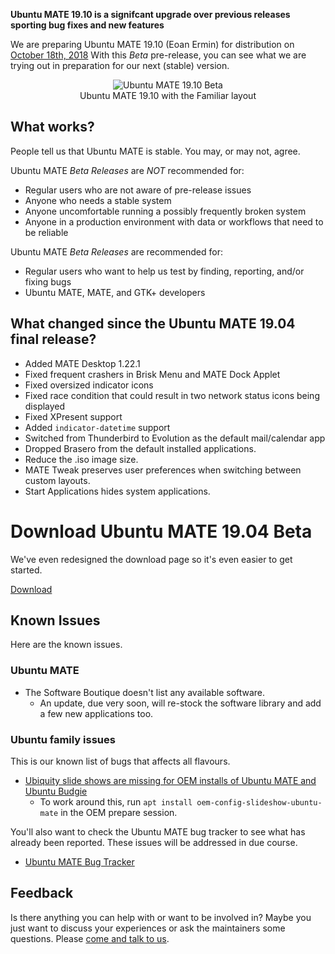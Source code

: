 <!--
.. title: Ubuntu MATE 19.10 Beta 1
.. slug: ubuntu-mate-eoan-beta
.. date: 2019-10-18 00:15:00 UTC
.. tags: Ubuntu,MATE,Eoan,beta,draft
.. link:
.. description: Ubuntu MATE 19.10 (Eoan Ermin) Beta
.. type: text
.. author: Martin Wimpress
-->

**Ubuntu MATE 19.10 is a signifcant upgrade over previous releases sporting bug
fixes and new features**

We are preparing Ubuntu MATE 19.10 (Eoan Ermin) for distribution on
[October 18th, 2018](https://wiki.ubuntu.com/EoanErmin/ReleaseSchedule)
With this *Beta* pre-release, you can see what we are trying out in
preparation for our next (stable) version.

<div align="center">
<img src="/gallery/blog/1910-beta.png" alt="Ubuntu MATE 19.10 Beta" /><br />
Ubuntu MATE 19.10 with the Familiar layout
</div>

## What works?

People tell us that Ubuntu MATE is stable. You may, or may not, agree.

Ubuntu MATE *Beta Releases* are *NOT* recommended for:

  * Regular users who are not aware of pre-release issues
  * Anyone who needs a stable system
  * Anyone uncomfortable running a possibly frequently broken system
  * Anyone in a production environment with data or workflows that need to be reliable

Ubuntu MATE *Beta Releases* are recommended for:

  * Regular users who want to help us test by finding, reporting, and/or fixing bugs
  * Ubuntu MATE, MATE, and GTK+ developers

## What changed since the Ubuntu MATE 19.04 final release?

  * Added MATE Desktop 1.22.1
  * Fixed frequent crashers in Brisk Menu and MATE Dock Applet
  * Fixed oversized indicator icons
  * Fixed race condition that could result in two network status icons being displayed
  * Fixed XPresent support
  * Added `indicator-datetime` support
  * Switched from Thunderbird to Evolution as the default mail/calendar app
  * Dropped Brasero from the default installed applications.
  * Reduce the .iso image size.
  * MATE Tweak preserves user preferences when switching between custom layouts.
  * Start Applications hides system applications.

<div class="bs-component">
    <div class="jumbotron">
        <h1>Download Ubuntu MATE 19.04 Beta</h1>
        <p>We've even redesigned the download page so it's even easier to get started.</p>
        <a href="/download/" class="btn btn-primary btn-lg">Download</a>
        </p>
    </div>
</div>

## Known Issues

Here are the known issues.

### Ubuntu MATE

  * The Software Boutique doesn't list any available software.
    * An update, due very soon, will re-stock the software library and add a few new applications too.

### Ubuntu family issues

This is our known list of bugs that affects all flavours.

  * [Ubiquity slide shows are missing for OEM installs of Ubuntu MATE and Ubuntu Budgie](https://pad.lv/1713720)
    * To work around this, run `apt install oem-config-slideshow-ubuntu-mate` in the OEM prepare session.

You'll also want to check the Ubuntu MATE bug tracker to see what has already
been reported. These issues will be addressed in due course.

  * [Ubuntu MATE Bug Tracker](https://bugs.launchpad.net/ubuntu-mate)

## Feedback

Is there anything you can help with or want to be involved in? Maybe you just
want to discuss your experiences or ask the maintainers some questions. Please
[come and talk to us](https://ubuntu-mate.community/).
